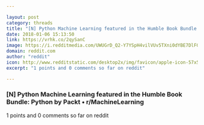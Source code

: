 ```yaml
---

layout: post
category: threads
title: "[N] Python Machine Learning featured in the Humble Book Bundle: Python by Packt"
date: 2018-01-06 15:13:50
link: https://vrhk.co/2qySanC
image: https://i.redditmedia.com/UWUGrD_Q2-Y7YSpH4vilVUv5TXni0dYBE7DlFGlJOPA.jpg?w=320&s=00c88653300192e605d7f0ba9d751c36
domain: reddit.com
author: "reddit"
icon: http://www.redditstatic.com/desktop2x/img/favicon/apple-icon-57x57.png
excerpt: "1 points and 0 comments so far on reddit"

---
```


### [N] Python Machine Learning featured in the Humble Book Bundle: Python by Packt • r/MachineLearning

1 points and 0 comments so far on reddit